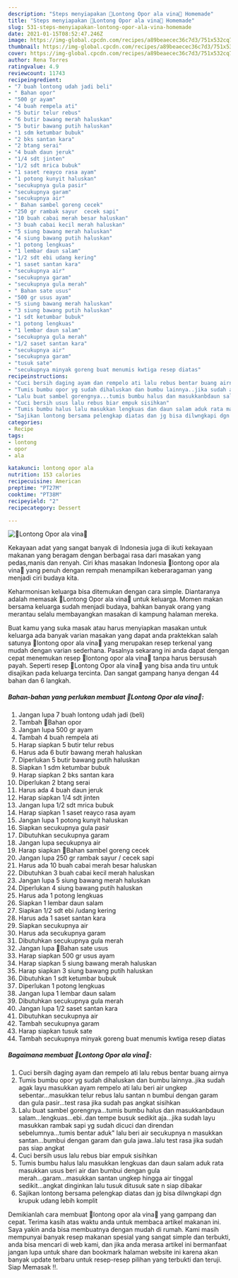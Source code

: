 ```yaml
---
description: "Steps menyiapakan 🍁Lontong Opor ala vina🍁 Homemade"
title: "Steps menyiapakan 🍁Lontong Opor ala vina🍁 Homemade"
slug: 531-steps-menyiapakan-lontong-opor-ala-vina-homemade
date: 2021-01-15T08:52:47.246Z
image: https://img-global.cpcdn.com/recipes/a89beaecec36c7d3/751x532cq70/🍁lontong-opor-ala-vina🍁-foto-resep-utama.jpg
thumbnail: https://img-global.cpcdn.com/recipes/a89beaecec36c7d3/751x532cq70/🍁lontong-opor-ala-vina🍁-foto-resep-utama.jpg
cover: https://img-global.cpcdn.com/recipes/a89beaecec36c7d3/751x532cq70/🍁lontong-opor-ala-vina🍁-foto-resep-utama.jpg
author: Rena Torres
ratingvalue: 4.9
reviewcount: 11743
recipeingredient:
- "7 buah lontong udah jadi beli"
- " Bahan opor"
- "500 gr ayam"
- "4 buah rempela ati"
- "5 butir telur rebus"
- "6 butir bawang merah haluskan"
- "5 butir bawang putih haluskan"
- "1 sdm ketumbar bubuk"
- "2 bks santan kara"
- "2 btang serai"
- "4 buah daun jeruk"
- "1/4 sdt jinten"
- "1/2 sdt mrica bubuk"
- "1 saset reayco rasa ayam"
- "1 potong kunyit haluskan"
- "secukupnya gula pasir"
- "secukupnya garam"
- "secukupnya air"
- " Bahan sambel goreng cecek"
- "250 gr rambak sayur  cecek sapi"
- "10 buah cabai merah besar haluskan"
- "3 buah cabai kecil merah haluskan"
- "5 siung bawang merah haluskan"
- "4 siung bawang putih haluskan"
- "1 potong lengkuas"
- "1 lembar daun salam"
- "1/2 sdt ebi udang kering"
- "1 saset santan kara"
- "secukupnya air"
- "secukupnya garam"
- "secukupnya gula merah"
- " Bahan sate usus"
- "500 gr usus ayam"
- "5 siung bawang merah haluskan"
- "3 siung bawang putih haluskan"
- "1 sdt ketumbar bubuk"
- "1 potong lengkuas"
- "1 lembar daun salam"
- "secukupnya gula merah"
- "1/2 saset santan kara"
- "secukupnya air"
- "secukupnya garam"
- "tusuk sate"
- "secukupnya minyak goreng buat menumis kwtiga resep diatas"
recipeinstructions:
- "Cuci bersih daging ayam dan rempelo ati lalu rebus bentar buang airnya"
- "Tumis bumbu opor yg sudah dihaluskan dan bumbu lainnya..jika sudah agak layu masukkan ayam rempelo ati lalu beri air ungkep sebentar...masukkan telur rebus lalu santan n bumbui dengan garam dan gula pasir...test rasa jika sudah pas angkat sisihkan"
- "Lalu buat sambel gorengnya...tumis bumbu halus dan masukkanbdaun salam...lengkuas...ebi..dan tempe busuk sedikit aja...jika sudah layu masukkan rambak sapi yg sudah dicuci dan direndan sebelumnya...tumis bentar aduk&#34; lalu beri air secukupnya n masukkan santan...bumbui dengan garam dan gula jawa..lalu test rasa jika sudah pas siap angkat"
- "Cuci bersih usus lalu rebus biar empuk sisihkan"
- "Tumis bumbu halus lalu masukkan lengkuas dan daun salam aduk rata masukkan usus beri air dan bumbui dengan gula merah...garam...masukkan santan ungkep hingga air tinggal sedikit...angkat dinginkan lalu tusuk ditusuk sate n siap dibakar"
- "Sajikan lontong bersama pelengkap diatas dan jg bisa dilwngkapi dgn krupuk udang lebih komplit"
categories:
- Recipe
tags:
- lontong
- opor
- ala

katakunci: lontong opor ala 
nutrition: 153 calories
recipecuisine: American
preptime: "PT27M"
cooktime: "PT38M"
recipeyield: "2"
recipecategory: Dessert

---
```



![🍁Lontong Opor ala vina🍁](https://img-global.cpcdn.com/recipes/a89beaecec36c7d3/751x532cq70/🍁lontong-opor-ala-vina🍁-foto-resep-utama.jpg)

Kekayaan adat yang sangat banyak di Indonesia juga di ikuti kekayaan makanan yang beragam dengan berbagai rasa dari masakan yang pedas,manis dan renyah. Ciri khas masakan Indonesia 🍁lontong opor ala vina🍁 yang penuh dengan rempah menampilkan keberaragaman yang menjadi ciri budaya kita.




Keharmonisan keluarga bisa ditemukan dengan cara simple. Diantaranya adalah memasak 🍁Lontong Opor ala vina🍁 untuk keluarga. Momen makan bersama keluarga sudah menjadi budaya, bahkan banyak orang yang merantau selalu membayangkan masakan di kampung halaman mereka.

Buat kamu yang suka masak atau harus menyiapkan masakan untuk keluarga ada banyak varian masakan yang dapat anda praktekkan salah satunya 🍁lontong opor ala vina🍁 yang merupakan resep terkenal yang mudah dengan varian sederhana. Pasalnya sekarang ini anda dapat dengan cepat menemukan resep 🍁lontong opor ala vina🍁 tanpa harus bersusah payah.
Seperti resep 🍁Lontong Opor ala vina🍁 yang bisa anda tiru untuk disajikan pada keluarga tercinta. Dan sangat gampang hanya dengan 44 bahan dan 6 langkah.


<!--inarticleads1-->

##### Bahan-bahan yang perlukan membuat 🍁Lontong Opor ala vina🍁:

1. Jangan lupa 7 buah lontong udah jadi (beli)
1. Tambah  💚Bahan opor
1. Jangan lupa 500 gr ayam
1. Tambah 4 buah rempela ati
1. Harap siapkan 5 butir telur rebus
1. Harus ada 6 butir bawang merah haluskan
1. Diperlukan 5 butir bawang putih haluskan
1. Siapkan 1 sdm ketumbar bubuk
1. Harap siapkan 2 bks santan kara
1. Diperlukan 2 btang serai
1. Harus ada 4 buah daun jeruk
1. Harap siapkan 1/4 sdt jinten
1. Jangan lupa 1/2 sdt mrica bubuk
1. Harap siapkan 1 saset reayco rasa ayam
1. Jangan lupa 1 potong kunyit haluskan
1. Siapkan secukupnya gula pasir
1. Dibutuhkan secukupnya garam
1. Jangan lupa secukupnya air
1. Harap siapkan  💚Bahan sambel goreng cecek
1. Jangan lupa 250 gr rambak sayur / cecek sapi
1. Harus ada 10 buah cabai merah besar haluskan
1. Dibutuhkan 3 buah cabai kecil merah haluskan
1. Jangan lupa 5 siung bawang merah haluskan
1. Diperlukan 4 siung bawang putih haluskan
1. Harus ada 1 potong lengkuas
1. Siapkan 1 lembar daun salam
1. Siapkan 1/2 sdt ebi /udang kering
1. Harus ada 1 saset santan kara
1. Siapkan secukupnya air
1. Harus ada secukupnya garam
1. Dibutuhkan secukupnya gula merah
1. Jangan lupa  💛Bahan sate usus
1. Harap siapkan 500 gr usus ayam
1. Harap siapkan 5 siung bawang merah haluskan
1. Harap siapkan 3 siung bawang putih haluskan
1. Dibutuhkan 1 sdt ketumbar bubuk
1. Diperlukan 1 potong lengkuas
1. Jangan lupa 1 lembar daun salam
1. Dibutuhkan secukupnya gula merah
1. Jangan lupa 1/2 saset santan kara
1. Dibutuhkan secukupnya air
1. Tambah secukupnya garam
1. Harap siapkan tusuk sate
1. Tambah secukupnya minyak goreng buat menumis kwtiga resep diatas




<!--inarticleads2-->

##### Bagaimana membuat  🍁Lontong Opor ala vina🍁:

1. Cuci bersih daging ayam dan rempelo ati lalu rebus bentar buang airnya
1. Tumis bumbu opor yg sudah dihaluskan dan bumbu lainnya..jika sudah agak layu masukkan ayam rempelo ati lalu beri air ungkep sebentar...masukkan telur rebus lalu santan n bumbui dengan garam dan gula pasir...test rasa jika sudah pas angkat sisihkan
1. Lalu buat sambel gorengnya...tumis bumbu halus dan masukkanbdaun salam...lengkuas...ebi..dan tempe busuk sedikit aja...jika sudah layu masukkan rambak sapi yg sudah dicuci dan direndan sebelumnya...tumis bentar aduk&#34; lalu beri air secukupnya n masukkan santan...bumbui dengan garam dan gula jawa..lalu test rasa jika sudah pas siap angkat
1. Cuci bersih usus lalu rebus biar empuk sisihkan
1. Tumis bumbu halus lalu masukkan lengkuas dan daun salam aduk rata masukkan usus beri air dan bumbui dengan gula merah...garam...masukkan santan ungkep hingga air tinggal sedikit...angkat dinginkan lalu tusuk ditusuk sate n siap dibakar
1. Sajikan lontong bersama pelengkap diatas dan jg bisa dilwngkapi dgn krupuk udang lebih komplit




Demikianlah cara membuat 🍁lontong opor ala vina🍁 yang gampang dan cepat. Terima kasih atas waktu anda untuk membaca artikel makanan ini. Saya yakin anda bisa membuatnya dengan mudah di rumah. Kami masih mempunyai banyak resep makanan spesial yang sangat simple dan terbukti, anda bisa mencari di web kami, dan jika anda merasa artikel ini bermanfaat jangan lupa untuk share dan bookmark halaman website ini karena akan banyak update terbaru untuk resep-resep pilihan yang terbukti dan teruji. Siap Memasak !!. 
